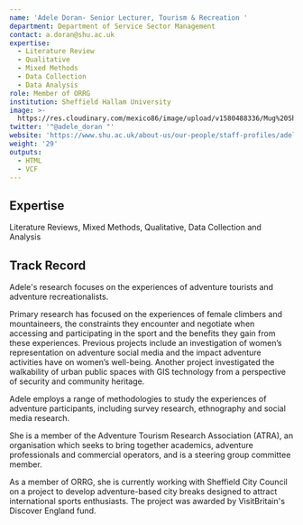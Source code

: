 ```yaml
---
name: 'Adele Doran- Senior Lecturer, Tourism & Recreation '
department: Department of Service Sector Management
contact: a.doran@shu.ac.uk
expertise:
  - Literature Review
  - Qualitative
  - Mixed Methods
  - Data Collection
  - Data Analysis
role: Member of ORRG
institution: Sheffield Hallam University
image: >-
  https://res.cloudinary.com/mexico86/image/upload/v1580488336/Mug%20Shots/adle_doran_yzxp2o.jpg
twitter: '"@adele_doran "'
website: 'https://www.shu.ac.uk/about-us/our-people/staff-profiles/adele-doran'
weight: '29'
outputs:
  - HTML
  - VCF
---
```


## Expertise

Literature Reviews, Mixed Methods, Qualitative, Data Collection and Analysis

## Track Record

Adele's research focuses on the experiences of adventure tourists and adventure recreationalists.

Primary research has focused on the experiences of female climbers and mountaineers, the constraints they encounter and negotiate when accessing and participating in the sport and the benefits they gain from these experiences. Previous projects include an investigation of women’s representation on adventure social media and the impact adventure activities have on women’s well-being. Another project investigated the walkability of urban public spaces with GIS technology from a perspective of security and community heritage.

Adele employs a range of methodologies to study the experiences of adventure participants, including survey research, ethnography and social media research.

She is a member of the Adventure Tourism Research Association (ATRA), an organisation which seeks to bring together academics, adventure professionals and commercial operators, and is a steering group committee member. 

As a member of ORRG, she is currently  working with Sheffield City Council on a project to develop adventure-based city breaks designed to attract international sports enthusiasts. The project was awarded by VisitBritain's Discover England fund.